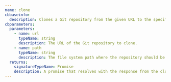 ```yaml
---
name: clone
cbbaseinfo:
  description: Clones a Git repository from the given URL to the specified path.
cbparameters:
  parameters:
    - name: url
      typeName: string
      description: The URL of the Git repository to clone.
    - name: path
      typeName: string
      description: The file system path where the repository should be cloned to.
  returns:
    signatureTypeName: Promise
    description: A promise that resolves with the response from the clone event.
---
```

<CBBaseInfo/> 
 <CBParameters/>